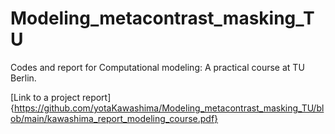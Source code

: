 # Modeling_metacontrast_masking_TU


Codes and report for Computational modeling: A practical course at TU Berlin.

[Link to a project report]{https://github.com/yotaKawashima/Modeling_metacontrast_masking_TU/blob/main/kawashima_report_modeling_course.pdf}
